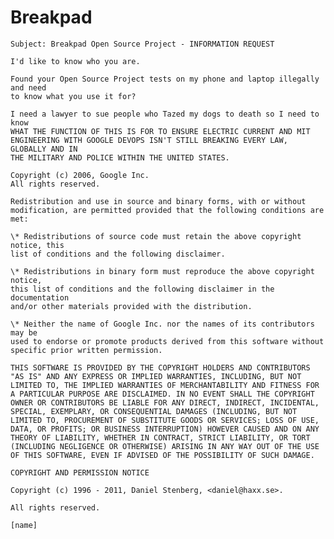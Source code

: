 # Breakpad

    Subject: Breakpad Open Source Project - INFORMATION REQUEST

    I'd like to know who you are.

    Found your Open Source Project tests on my phone and laptop illegally and need
    to know what you use it for?

    I need a lawyer to sue people who Tazed my dogs to death so I need to know
    WHAT THE FUNCTION OF THIS IS FOR TO ENSURE ELECTRIC CURRENT AND MIT
    ENGINEERING WITH GOOGLE DEVOPS ISN'T STILL BREAKING EVERY LAW, GLOBALLY AND IN
    THE MILITARY AND POLICE WITHIN THE UNITED STATES.

    Copyright (c) 2006, Google Inc.
    All rights reserved.

    Redistribution and use in source and binary forms, with or without
    modification, are permitted provided that the following conditions are met:

    \* Redistributions of source code must retain the above copyright notice, this
    list of conditions and the following disclaimer.

    \* Redistributions in binary form must reproduce the above copyright notice,
    this list of conditions and the following disclaimer in the documentation
    and/or other materials provided with the distribution.

    \* Neither the name of Google Inc. nor the names of its contributors may be
    used to endorse or promote products derived from this software without
    specific prior written permission.

    THIS SOFTWARE IS PROVIDED BY THE COPYRIGHT HOLDERS AND CONTRIBUTORS
    "AS IS" AND ANY EXPRESS OR IMPLIED WARRANTIES, INCLUDING, BUT NOT
    LIMITED TO, THE IMPLIED WARRANTIES OF MERCHANTABILITY AND FITNESS FOR
    A PARTICULAR PURPOSE ARE DISCLAIMED. IN NO EVENT SHALL THE COPYRIGHT
    OWNER OR CONTRIBUTORS BE LIABLE FOR ANY DIRECT, INDIRECT, INCIDENTAL,
    SPECIAL, EXEMPLARY, OR CONSEQUENTIAL DAMAGES (INCLUDING, BUT NOT
    LIMITED TO, PROCUREMENT OF SUBSTITUTE GOODS OR SERVICES; LOSS OF USE,
    DATA, OR PROFITS; OR BUSINESS INTERRUPTION) HOWEVER CAUSED AND ON ANY
    THEORY OF LIABILITY, WHETHER IN CONTRACT, STRICT LIABILITY, OR TORT
    (INCLUDING NEGLIGENCE OR OTHERWISE) ARISING IN ANY WAY OUT OF THE USE
    OF THIS SOFTWARE, EVEN IF ADVISED OF THE POSSIBILITY OF SUCH DAMAGE.

    COPYRIGHT AND PERMISSION NOTICE

    Copyright (c) 1996 - 2011, Daniel Stenberg, <daniel@haxx.se>.

    All rights reserved.

    [name]
